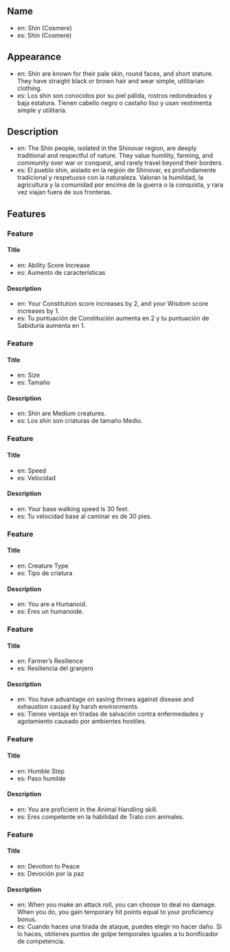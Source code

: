 ## Name

- en: Shin (Cosmere)
- es: Shin (Cosmere)

## Appearance

- en: Shin are known for their pale skin, round faces, and short stature. They have straight black or brown hair and wear simple, utilitarian clothing.
- es: Los shin son conocidos por su piel pálida, rostros redondeados y baja estatura. Tienen cabello negro o castaño liso y usan vestimenta simple y utilitaria.

## Description

- en: The Shin people, isolated in the Shinovar region, are deeply traditional and respectful of nature. They value humility, farming, and community over war or conquest, and rarely travel beyond their borders.
- es: El pueblo shin, aislado en la región de Shinovar, es profundamente tradicional y respetuoso con la naturaleza. Valoran la humildad, la agricultura y la comunidad por encima de la guerra o la conquista, y rara vez viajan fuera de sus fronteras.

## Features

### Feature

#### Title

- en: Ability Score Increase
- es: Aumento de características

#### Description

- en: Your Constitution score increases by 2, and your Wisdom score increases by 1.
- es: Tu puntuación de Constitución aumenta en 2 y tu puntuación de Sabiduría aumenta en 1.

### Feature

#### Title

- en: Size
- es: Tamaño

#### Description

- en: Shin are Medium creatures.
- es: Los shin son criaturas de tamaño Medio.

### Feature

#### Title

- en: Speed
- es: Velocidad

#### Description

- en: Your base walking speed is 30 feet.
- es: Tu velocidad base al caminar es de 30 pies.

### Feature

#### Title

- en: Creature Type
- es: Tipo de criatura

#### Description

- en: You are a Humanoid.
- es: Eres un humanoide.

### Feature

#### Title

- en: Farmer’s Resilience
- es: Resiliencia del granjero

#### Description

- en: You have advantage on saving throws against disease and exhaustion caused by harsh environments.
- es: Tienes ventaja en tiradas de salvación contra enfermedades y agotamiento causado por ambientes hostiles.

### Feature

#### Title

- en: Humble Step
- es: Paso humilde

#### Description

- en: You are proficient in the Animal Handling skill.
- es: Eres competente en la habilidad de Trato con animales.

### Feature

#### Title

- en: Devotion to Peace
- es: Devoción por la paz

#### Description

- en: When you make an attack roll, you can choose to deal no damage. When you do, you gain temporary hit points equal to your proficiency bonus.
- es: Cuando haces una tirada de ataque, puedes elegir no hacer daño. Si lo haces, obtienes puntos de golpe temporales iguales a tu bonificador de competencia.
